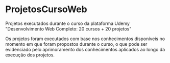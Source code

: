 # ProjetosCursoWeb
Projetos executados durante o curso da plataforma Udemy "Desenvolvimento Web Completo: 20 cursos + 20 projetos"

Os projetos foram executados com base nos conhecimentos disponíveis no momento em que foram propostos durante o curso, o que pode ser evidenciado pelo aprimoramento dos conhecimentos aplicados ao longo da execução dos projetos.
